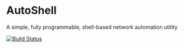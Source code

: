 # AutoShell
A simple, fully programmable, shell-based network automation utility

[![Build Status](https://travis-ci.org/PackeTsar/autoshell.svg?branch=master)](https://travis-ci.org/PackeTsar/autoshell)
